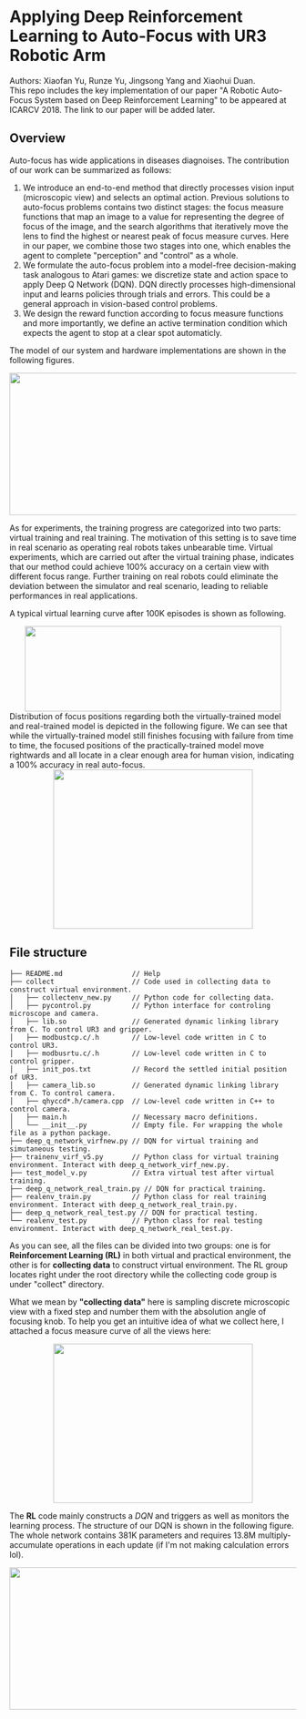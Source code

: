 # Applying Deep Reinforcement Learning to Auto-Focus with UR3 Robotic Arm
Authors: Xiaofan Yu, Runze Yu, Jingsong Yang and Xiaohui Duan. <br>
This repo includes the key implementation of our paper "A Robotic Auto-Focus System based on Deep Reinforcement Learning" to be appeared at ICARCV 2018. The link to our paper will be added later. <br>

## Overview
Auto-focus has wide applications in diseases diagnoises. The contribution of our work can be summarized as follows:
1. We introduce an end-to-end method that directly processes vision input (microscopic view) and selects an optimal action. Previous solutions to auto-focus problems contains two distinct stages: the focus measure functions that map an image to a value for representing the degree of focus of the image, and the search algorithms that iteratively move the lens to find the highest or nearest peak of focus measure curves. Here in our paper, we combine those two stages into one, which enables the agent to complete "perception" and "control" as a whole. 
2. We formulate the auto-focus problem into a model-free decision-making task analogous to Atari games: we discretize state and action space to apply Deep Q Network (DQN). DQN directly processes high-dimensional input and learns policies through trials and errors. This could be a general approach in vision-based control problems.
3. We design the reward function according to focus measure functions and more importantly, we define an active termination condition which expects the agent to stop at a clear spot automaticly.

The model of our system and hardware implementations are shown in the following figures. <br>
<div align=center><img width="800" height="250" src="https://github.com/Orienfish/ur3-RL/blob/master/pic/model%26imple.png"/></div>

As for experiments, the training progress are categorized into two parts: virtual training and real training. The motivation of this setting is to save time in real scenario as operating real robots takes unbearable time. Virtual experiments, which are carried out after the virtual training phase, indicates that our method could achieve 100% accuracy on a certain view with different focus range. Further training on real robots could eliminate the deviation between the simulator and real scenario, leading to reliable performances in real applications. <br>

A typical virtual learning curve after 100K episodes is shown as following. <br>
<div align=center><img width="450" height="150" src="https://github.com/Orienfish/ur3-RL/blob/master/pic/vexp1_up.PNG"/></div>
Distribution of focus positions regarding both the virtually-trained model and real-trained model is depicted in the following figure. We can see that while the virtually-trained model still finishes focusing with failure from time to time, the focused positions of the practically-trained model move rightwards and all locate in a clear enough area for human vision, indicating a 100% accuracy in real auto-focus. <br>
<div align=center><img width="350" height="280" src="https://github.com/Orienfish/ur3-RL/blob/master/pic/endf.png"/></div>

## File structure
```
├── README.md                 // Help
├── collect              	  // Code used in collecting data to construct virtual environment.
│   ├── collectenv_new.py     // Python code for collecting data.
│   ├── pycontrol.py          // Python interface for controling microscope and camera.
│   ├── lib.so                // Generated dynamic linking library from C. To control UR3 and gripper.
│   ├── modbustcp.c/.h        // Low-level code written in C to control UR3.
│   ├── modbusrtu.c/.h        // Low-level code written in C to control gripper.
│   ├── init_pos.txt       	  // Record the settled initial position of UR3.
│   ├── camera_lib.so         // Generated dynamic linking library from C. To control camera.
│   ├── qhyccd*.h/camera.cpp  // Low-level code written in C++ to control camera.
│   ├── main.h                // Necessary macro definitions.
│   └── __init__.py           // Empty file. For wrapping the whole file as a python package.
├── deep_q_network_virfnew.py // DQN for virtual training and simutaneous testing.
├── trainenv_virf_v5.py       // Python class for virtual training environment. Interact with deep_q_network_virf_new.py.
├── test_model_v.py           // Extra virtual test after virtual training.
├── deep_q_network_real_train.py // DQN for practical training.
├── realenv_train.py          // Python class for real training environment. Interact with deep_q_network_real_train.py.
├── deep_q_network_real_test.py // DQN for practical testing.
└── realenv_test.py           // Python class for real testing environment. Interact with deep_q_network_real_test.py. 
```
As you can see, all the files can be divided into two groups: one is for **Reinforcement Learning (RL)** in both virtual and practical environment, the other is for **collecting data** to construct virtual environment. The RL group locates right under the root directory while the collecting code group is under "collect" directory. <br>

What we mean by **"collecting data"** here is sampling discrete microscopic view with a fixed step and number them with the absolution angle of focusing knob. To help you get an intuitive idea of what we collect here, I attached a focus measure curve of all the views here: <br>
<div align=center><img width="350" height="280" src="https://github.com/Orienfish/ur3-RL/blob/master/pic/new_grp1_focus.png"/></div>

The **RL** code mainly constructs a *DQN* and triggers as well as monitors the learning process. The structure of our DQN is shown in the following figure. The whole network contains 381K parameters and requires 13.8M multiply-accumulate operations in each update (if I'm not making calculation errors lol).
<div align=center><img width="800" height="250" src="https://github.com/Orienfish/ur3-RL/blob/master/pic/network.png"/></div>